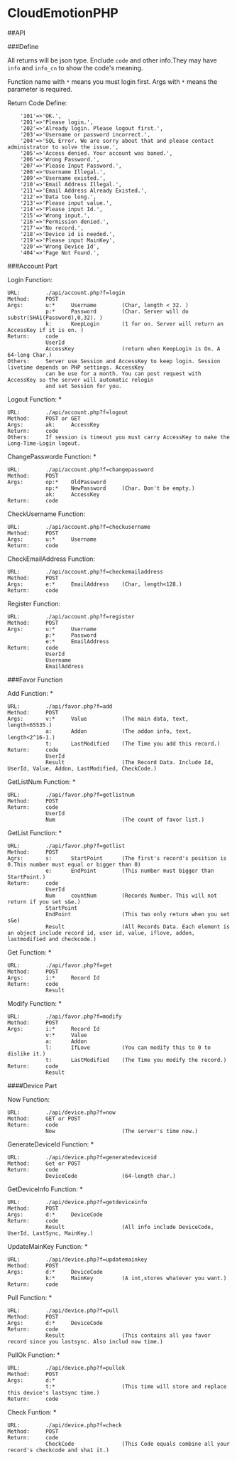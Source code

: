 CloudEmotionPHP
===============

##API

###Define

All returns will be json type. Enclude `code` and other info.They may have `info` and  `info_cn`  to show the code's meaning.

Function name with `*` means you must login first. Args with `*` means the parameter is required.

Return Code Define:

		'101'=>'OK.',
		'201'=>'Please login.',
		'202'=>'Already login. Please logout first.',
		'203'=>'Username or password incorrect.',
		'204'=>'SQL Error. We are sorry about that and please contact administrator to solve the issue.',
		'205'=>'Access denied. Your account was baned.',	
		'206'=>'Wrong Password.',
		'207'=>'Please Input Password.',
		'208'=>'Username Illegal.',
		'209'=>'Username existed.',
		'210'=>'Email Address Illegal.',
		'211'=>'Email Address Already Existed.',
		'212'=>'Data too long.',	
		'213'=>'Please input value.',
		'214'=>'Please input Id.',
		'215'=>'Wrong input.',
		'216'=>'Permission denied.',
		'217'=>'No record.',
		'218'=>'Device id is needed.',
		'219'=>'Please input MainKey',
		'220'=>'Wrong Device Id',
		'404'=>'Page Not Found.',


###Account Part

Login Function:

    URL:        ./api/account.php?f=login
    Method:     POST
    Args:       u:*		Username        (Char, length < 32. )
                p:*		Password        (Char. Server will do substr(SHA1(Password),0,32). )
                k:      KeepLogin       (1 for on. Server will return an AccessKey if it is on. )
    Return:     code  
				UserId					
                AccessKey               (return when KeepLogin is On. A 64-long Char.)
    Others:     Server use Session and AccessKey to keep login. Session livetime depends on PHP settings. AccessKey 
                can be use for a month. You can post request with AccessKey so the server will automatic relogin
                and set Session for you.
                
Logout Function: *

    URL:        ./api/account.php?f=logout
    Method:     POST or GET
    Args:       ak:     AccessKey       
    Return:     code
    Others:     If session is timeout you must carry AccessKey to make the Long-Time-Login logout.

ChangePassworde Function: *

	URL:		./api/account.php?f=changepassword
	Method:		POST
	Args:		op:*	OldPassword		
				np:*	NewPassword		(Char. Don't be empty.)
				ak:		AccessKey		
	Return:		code

CheckUsername Function:

	URL:		./api/account.php?f=checkusername
	Method:		POST
	Args:		u:*		Username		
	Return:		code

CheckEmailAddress Function:

	URL:		./api/account.php?f=checkemailaddress
	Method:		POST
	Args:		e:*		EmailAddress	(Char, length<128.)
	Return:		code

Register Function:

	URL:		./api/account.php?f=register
	Method:		POST
	Args:		u:*		Username		
				p:*		Password		
				e:*		EmailAddress	
	Return:		code
				UserId
				Username
				EmailAddress

###Favor Function

Add Function: *
	
	URL:		./api/favor.php?f=add
	Method:		POST
	Args:		v:*		Value			(The main data, text, length<65535.)	
				a:		Addon			(The addon info, text, length<2^16-1.)
				t:		LastModified	(The Time you add this record.)
	Return:		code
				UserId
				Result					(The Record Data. Include Id, UserId, Value, Addon, LastModified, CheckCode.)

GetListNum Function: *

	URL:		./api/favor.php?f=getlistnum
	Method:		POST
	Return:		code
				UserId
				Num						(The count of favor list.)

GetList Function: *

	URL:		./api/favor.php?f=getlist
	Method:		POST
	Agrs:		s:		StartPoint		(The first's record's position is 0.This number must equal or bigger than 0)
				e:		EndPoint		(This number must bigger than StartPoint.)
	Return:		code
				UserId
				Num		countNum		(Records Number. This will not return if you set s&e.)
				StartPoint
				EndPoint				(This two only return when you set s&e)
				Result					(All Records Data. Each element is an object include record id, user id, value, iflove, addon, lastmodified and checkcode.)

Get Function: *

	URL:		./api/favor.php?f=get
	Method:		POST
	Args:		i:*		Record Id				
	Return:		code
				Result

Modify Function: *

	URL:		./api/favor.php?f=modify
	Method:		POST
	Args:		i:*		Record Id
				v:*		Value
				a:		Addon
				l:		IfLove			(You can modify this to 0 to dislike it.)
				t:		LastModified	(The Time you modify the record.)
	Return:		code
				Result

####Device Part

Now Function:
	
	URL:		./api/device.php?f=now
	Method:		GET or POST
	Return:		code
				Now						(The server's time now.)

GenerateDeviceId Function: *

	URL:		./api/device.php?f=generatedeviceid
	Method:		Get or POST
	Return:		code
				DeviceCode				(64-length char.)

GetDeviceInfo Function: *

	URL:		./api/device.php?f=getdeviceinfo
	Method:		POST
	Args:		d:*		DeviceCode		
	Return:		code
				Result					(All info include DeviceCode, UserId, LastSync, MainKey.)

UpdateMainKey Function:	*

	URL:		./api/device.php?f=updatemainkey
	Method:		POST
	Args:		d:*		DeviceCode
				k:*		MainKey			(A int,stores whatever you want.)
	Return:		code

Pull Function: *

	URL:		./api/device.php?f=pull
	Method:		POST
	Args:		d:*		DeviceCode
	Return:		code
				Result					(This contains all you favor record since you lastsync. Also includ now time.)

PullOk Function: *

	URL:		./api/device.php?f=pullok
	Method:		POST
	Args:		d:*
				t:*						(This time will store and replace this device's lastsync time.)
	Return:		code

Check Funtion: *

	URL:		./api/device.php?f=check
	Method:		POST
	Return:		code
				CheckCode				(This Code equals combine all your record's checkcode and sha1 it.)
				



